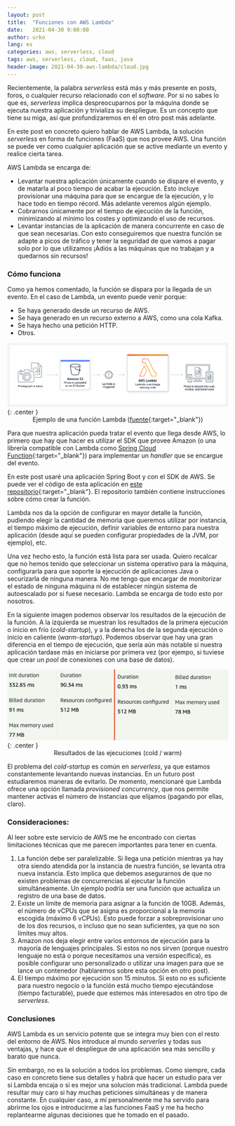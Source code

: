 ```yaml
---
layout: post
title:  "Funciones con AWS Lambda"
date:   2021-04-30 9:00:00
author: urko
lang: es
categories: aws, serverless, cloud
tags: aws, serverless, cloud, faas, java
header-image: 2021-04-30-aws-lambda/cloud.jpg
---
```


Recientemente, la palabra *serverless* está más y más presente en posts, foros, o cualquier recurso relacionado con el *software*. Por si no sabes lo que es, *serverless* implica despreocuparnos por la máquina donde se ejecuta nuestra aplicación y trivializa su despliegue. Es un concepto que tiene su miga, así que profundizaremos en él en otro post más adelante.

En este post en concreto quiero hablar de AWS Lambda, la solución *serverless* en forma de funciones (FaaS) que nos provee AWS. Una función se puede ver como cualquier aplicación que se active mediante un evento y realice cierta tarea.

AWS Lambda se encarga de:
* Levantar nuestra aplicación únicamente cuando se dispare el evento, y de matarla al poco tiempo de acabar la ejecución. Esto incluye provisionar una máquina para que se encargue de la ejecución, y lo hace todo en tiempo récord. Más adelante veremos algún ejemplo.
* Cobrarnos únicamente por el tiempo de ejecución de la función, minimizando al mínimo los costes y optimizando el uso de recursos.
* Levantar instancias de la aplicación de manera concurrente en caso de que sean necesarias. Con esto conseguiremos que nuestra función se adapte a picos de tráfico y tener la seguridad de que vamos a pagar solo por lo que utilizamos ¡Adiós a las máquinas que no trabajan y a quedarnos sin recursos!

### Cómo funciona

Como ya hemos comentado, la función se dispara por la llegada de un evento. En el caso de Lambda, un evento puede venir porque:
* Se haya generado desde un recurso de AWS.
* Se haya generado en un recurso externo a AWS, como una cola Kafka.
* Se haya hecho una petición HTTP.
* Otros.

![Ejemplo de una función Lambda](/assets/images/2021-04-30-aws-lambda/lambda_example.png){: .center }
<label style="text-align: center; display: block;">Ejemplo de una función Lambda ([fuente](https://aws.amazon.com/lambda/){:target="_blank"})</label>

Para que nuestra aplicación pueda tratar el evento que llega desde AWS, lo primero que hay que hacer es utilizar el SDK que provee Amazon (o una librería compatible con Lambda como [Spring Cloud Function](https://spring.io/projects/spring-cloud-function){:target="_blank"}) para implementar un *handler* que se encargue del evento.

En este post usaré una aplicación Spring Boot y con el SDK de AWS. Se puede ver el código de esta aplicación en [este repositorio](https://github.com/wearearima/serverlessDemoAWSHandler){:target="_blank"}. El repositorio también contiene instrucciones sobre cómo crear la función.

Lambda nos da la opción de configurar en mayor detalle la función, pudiendo elegir la cantidad de memoria que queremos utilizar por instancia, el tiempo máximo de ejecución, definir variables de entorno para nuestra aplicación (desde aquí se pueden configurar propiedades de la JVM, por ejemplo), etc.

Una vez hecho esto, la función está lista para ser usada. Quiero recalcar que no hemos tenido que seleccionar un sistema operativo para la máquina, configurarla para que soporte la ejecución de aplicaciones Java o securizarla de ninguna manera. No me tengo que encargar de monitorizar el estado de ninguna máquina ni de establecer ningún sistema de autoescalado por si fuese necesario. Lambda se encarga de todo esto por nosotros.

En la siguiente imagen podemos observar los resultados de la ejecución de la función. A la izquierda se muestran los resultados de la primera ejecución o inicio en frío (*cold-startup*), y a la derecha los de la segunda ejecución o inicio en caliente (*warm-startup*). Podemos observar que hay una gran diferencia en el tiempo de ejecución, que sería aún más notable si nuestra aplicación tardase más en iniciarse por primera vez (por ejempo, si tuviese que crear un *pool* de conexiones con una base de datos).

![Resultados de las ejecuciones (cold / warm)](/assets/images/2021-04-30-aws-lambda/results.png){: .center }
<label style="text-align: center; display: block;">Resultados de las ejecuciones (cold / warm)</label>

El problema del *cold-startup* es común en *serverless*, ya que estamos constantemente levantando nuevas instancias. En un futuro post estudiaremos maneras de evitarlo. De momento, mencionaré que Lambda ofrece una opción llamada *provisioned concurrency*, que nos permite mantener activas el número de instancias que elijamos (pagando por ellas, claro).

### Consideraciones:

Al leer sobre este servicio de AWS me he encontrado con ciertas limitaciones técnicas que me parecen importantes para tener en cuenta.

1. La función debe ser paralelizable. Si llega una petición mientras ya hay otra siendo atendida por la instancia de nuestra función, se levanta otra nueva instancia. Esto implica que debemos asegurarnos de que no existen problemas de concurrencias al ejecutar la función simultáneamente. Un ejemplo podría ser una función que actualiza un registro de una base de datos.
2. Existe un límite de memoria para asignar a la función de 10GB. Además, el número de vCPUs que se asigna es proporcional a la memoria escogida (máximo 6 vCPUs). Esto puede forzar a sobreprovisionar uno de los dos recursos, o incluso que no sean suficientes, ya que no son límites muy altos.
3. Amazon nos deja elegir entre varios entornos de ejecución para la mayoría de lenguajes principales. Si estos no nos sirven (porque nuestro lenguaje no está o porque necesitamos una versión específica), es posible configurar uno personalizado o utilizar una imagen para que se lance un contenedor (hablaremos sobre esta opción en otro post).
4. El tiempo máximo por ejecución son 15 minutos. Si esto no es suficiente para nuestro negocio o la función está mucho tiempo ejecutándose (tiempo facturable), puede que estemos más interesados en otro tipo de *serverless*.

### Conclusiones

AWS Lambda es un servicio potente que se integra muy bien con el resto del entorno de AWS. Nos introduce al mundo *serverles* y todas sus ventajas, y hace que el despliegue de una aplicación sea más sencillo y barato que nunca.

Sin embargo, no es la solución a todos los problemas. Como siempre, cada caso en concreto tiene sus detalles y habrá que hacer un estudio para ver si Lambda encaja o si es mejor una solucion más tradicional. Lambda puede resultar muy caro si hay muchas peticiones simultáneas y de manera constante. En cualquier caso, a mí personalmente me ha servido para abrirme los ojos e introducirme a las funciones FaaS y me ha hecho replantearme algunas decisiones que he tomado en el pasado.